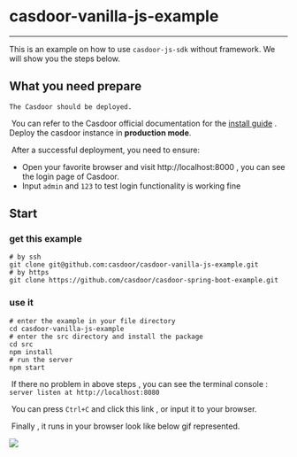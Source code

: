 # casdoor-vanilla-js-example

---

This is an example on how to use `casdoor-js-sdk` without framework. We will show you the steps below.

## What you need prepare

 	The Casdoor should be deployed.

​	 You can refer to the Casdoor official documentation for the [install guide](https://casdoor.org/docs/basic/server-installation) . Deploy the casdoor instance in **production mode**.

​      After a successful deployment, you need to ensure:

- Open your favorite browser and visit http://localhost:8000 , you can see the login page of Casdoor.
- Input `admin` and `123` to test login functionality is working fine

## Start

### get this example

``` shell
# by ssh 
git clone git@github.com:casdoor/casdoor-vanilla-js-example.git
# by https
git clone https://github.com/casdoor/casdoor-spring-boot-example.git
```

### use it 

```shell
# enter the example in your file directory 
cd casdoor-vanilla-js-example
# enter the src directory and install the package
cd src
npm install 
# run the server
npm start
```

​	If there no problem in above steps , you can see the terminal console : ` server listen at http://localhost:8080` 

​    You can press `Ctrl+C` and click this link , or input it to your browser. 

​	Finally  , it runs in your browser look like below gif represented.

![](https://github.com/kcfuler/casdoor-vanilla-js-example/blob/master/gif/%E7%A4%BA%E4%BE%8B%E8%A7%86%E9%A2%911.gif?raw=true)
